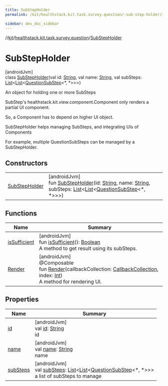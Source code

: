 ```yaml
---
title: SubStepHolder
permalink: /kit/healthstack.kit.task.survey.question/-sub-step-holder/index.html

sidebar: dev_doc_sidebar
---
```

//[kit](../../../kit.html)/[healthstack.kit.task.survey.question](../index.html)/[SubStepHolder](index.html)



# SubStepHolder



[androidJvm]\
class [SubStepHolder](index.html)(val id: [String](https://kotlinlang.org/api/latest/jvm/stdlib/kotlin/-string/index.html), val name: [String](https://kotlinlang.org/api/latest/jvm/stdlib/kotlin/-string/index.html), val subSteps: [List](https://kotlinlang.org/api/latest/jvm/stdlib/kotlin.collections/-list/index.html)&lt;[List](https://kotlinlang.org/api/latest/jvm/stdlib/kotlin.collections/-list/index.html)&lt;[QuestionSubStep](../-question-sub-step/index.html)&lt;*, *&gt;&gt;&gt;)

An object for holding one or more SubSteps



SubStep's healthstack.kit.view.component.Component only renders a partial UI component.



So, a Component has to depend on higher UI object.



SubStepHolder helps managing SubSteps, and integrating UIs of Components



For example, multiple QuestionSubSteps can be managed by a SubStepHolder.



## Constructors


| | |
|---|---|
| [SubStepHolder](-sub-step-holder.html) | [androidJvm]<br>fun [SubStepHolder](-sub-step-holder.html)(id: [String](https://kotlinlang.org/api/latest/jvm/stdlib/kotlin/-string/index.html), name: [String](https://kotlinlang.org/api/latest/jvm/stdlib/kotlin/-string/index.html), subSteps: [List](https://kotlinlang.org/api/latest/jvm/stdlib/kotlin.collections/-list/index.html)&lt;[List](https://kotlinlang.org/api/latest/jvm/stdlib/kotlin.collections/-list/index.html)&lt;[QuestionSubStep](../-question-sub-step/index.html)&lt;*, *&gt;&gt;&gt;) |


## Functions


| Name | Summary |
|---|---|
| [isSufficient](is-sufficient.html) | [androidJvm]<br>fun [isSufficient](is-sufficient.html)(): [Boolean](https://kotlinlang.org/api/latest/jvm/stdlib/kotlin/-boolean/index.html)<br>A method to get result using its subSteps. |
| [Render](-render.html) | [androidJvm]<br>@Composable<br>fun [Render](-render.html)(callbackCollection: [CallbackCollection](../../healthstack.kit.task.base/-callback-collection/index.html), index: [Int](https://kotlinlang.org/api/latest/jvm/stdlib/kotlin/-int/index.html))<br>A method for rendering UI. |


## Properties


| Name | Summary |
|---|---|
| [id](id.html) | [androidJvm]<br>val [id](id.html): [String](https://kotlinlang.org/api/latest/jvm/stdlib/kotlin/-string/index.html)<br>id |
| [name](name.html) | [androidJvm]<br>val [name](name.html): [String](https://kotlinlang.org/api/latest/jvm/stdlib/kotlin/-string/index.html)<br>name |
| [subSteps](sub-steps.html) | [androidJvm]<br>val [subSteps](sub-steps.html): [List](https://kotlinlang.org/api/latest/jvm/stdlib/kotlin.collections/-list/index.html)&lt;[List](https://kotlinlang.org/api/latest/jvm/stdlib/kotlin.collections/-list/index.html)&lt;[QuestionSubStep](../-question-sub-step/index.html)&lt;*, *&gt;&gt;&gt;<br>a list of subSteps to manage |


